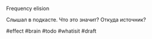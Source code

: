 Frequency elision

Слышал в подкасте. Что это значит? Откуда источник?

#effect #brain #todo #whatisit 
#draft
